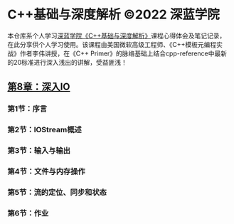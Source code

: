 # C++基础与深度解析 ©2022 深蓝学院
本仓库系个人学习[深蓝学院《C++基础与深度解析》](https://www.shenlanxueyuan.com/course/463)课程心得体会及笔记记录，在此分享供个人学习使用。该课程由美国微软高级工程师、《C++模板元编程实战》作者李伟讲授，在《C++ Primer》的脉络基础上结合cpp-reference中最新的20标准进行深入浅出的讲解，受益匪浅！

## [第8章：深入IO](./doc/ch08_深入IO.md)

### 第1节：序言

### 第2节：IOStream概述

### 第3节：输入与输出

### 第4节：文件与内存操作

### 第5节：流的定位、同步和状态

### 第6节：作业

